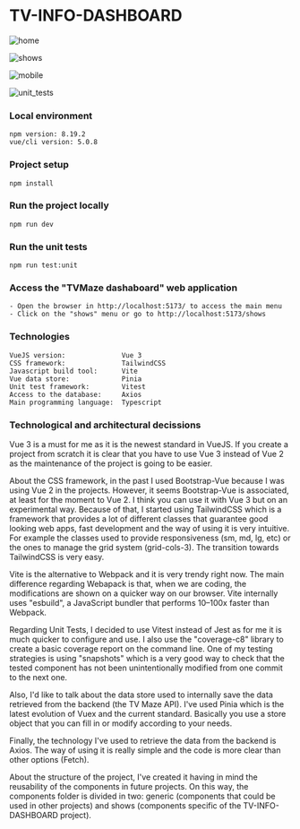 # TV-INFO-DASHBOARD

![home](https://user-images.githubusercontent.com/13064497/221438546-068ca1c3-d3d3-4c5b-862c-3fd0bfcaa3e5.png)

![shows](https://user-images.githubusercontent.com/13064497/221438597-66c00921-9177-412d-9c92-c5a9dc7b1bef.png)

![mobile](https://user-images.githubusercontent.com/13064497/221438627-59804a2f-00bf-4880-971a-1445c75889d6.png)

![unit_tests](https://user-images.githubusercontent.com/13064497/221438647-f39f9fc8-fdec-4dd9-9c75-21a4974ecb68.png)

### Local environment
```
npm version: 8.19.2
vue/cli version: 5.0.8
```

### Project setup
```
npm install
```

### Run the project locally
```
npm run dev
```

### Run the unit tests
```
npm run test:unit
```

### Access the "TVMaze dashaboard" web application
```
- Open the browser in http://localhost:5173/ to access the main menu
- Click on the "shows" menu or go to http://localhost:5173/shows
```

### Technologies
```
VueJS version:              Vue 3
CSS framework:              TailwindCSS
Javascript build tool:      Vite
Vue data store:             Pinia
Unit test framework:        Vitest
Access to the database:     Axios
Main programming language:  Typescript        

```

### Technological and architectural decissions
Vue 3 is a must for me as it is the newest standard in VueJS. If you create a project from scratch it is clear that you have to use Vue 3 instead of Vue 2 as the maintenance of the project is going to be easier.

About the CSS framework, in the past I used Bootstrap-Vue because I was using Vue 2 in the projects. However, it seems Bootstrap-Vue is associated, at least for the moment to Vue 2. I think you can use it with Vue 3 but on an experimental way. Because of that, I started using TailwindCSS which is a framework that provides a lot of different classes that guarantee good looking web apps, fast development and the way of using it is very intuitive. For example the classes used to provide responsiveness (sm, md, lg, etc) or the ones to manage the grid system (grid-cols-3). The transition towards TailwindCSS is very easy.

Vite is the alternative to Webpack and it is very trendy right now. The main difference regarding Webapack is that, when we are coding, the modifications are shown on a quicker way on our browser. Vite internally uses "esbuild", a JavaScript bundler that performs 10–100x faster than Webpack.

Regarding Unit Tests, I decided to use Vitest instead of Jest as for me it is much quicker to configure and use. I also use the "coverage-c8" library to create a basic coverage report on the command line. One of my testing strategies is using "snapshots" which is a very good way to check that the tested component has not been unintentionally modified from one commit to the next one.

Also, I'd like to talk about the data store used to internally save the data retrieved from the backend (the TV Maze API). I've used Pinia which is the latest evolution of Vuex and the current standard. Basically you use a store object that you can fill in or modify according to your needs.

Finally, the technology I've used to retrieve the data from the backend is Axios. The way of using it is really simple and the code is more clear than other options (Fetch).

About the structure of the project, I've created it having in mind the reusability of the components in future projects. On this way, the components folder is divided in two: generic (components that could be used in other projects) and shows (components specific of the TV-INFO-DASHBOARD project).
